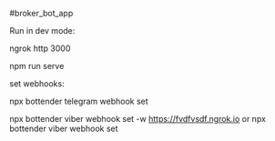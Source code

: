 #broker_bot_app

Run in dev mode:

ngrok http 3000

npm run serve

set webhooks:

npx bottender telegram webhook set

npx bottender viber webhook set -w https://fvdfvsdf.ngrok.io 
or 
npx bottender viber webhook set
